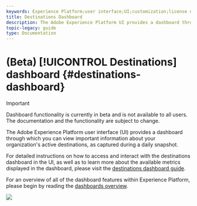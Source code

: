 ```yaml
---
keywords: Experience Platform;user interface;UI;customization;license usage dashboard;dashboard;license usage;entitlement;consumption
title: Destinations Dashboard
description: The Adobe Experience Platform UI provides a dashboard through which you can view important information about your organization's active destinations. 
topic-legacy: guide
type: Documentation
---
```


# (Beta) [!UICONTROL Destinations] dashboard {#destinations-dashboard}

>[!IMPORTANT]
>
>Dashboard functionality is currently in beta and is not available to all users. The documentation and the functionality are subject to change.

The Adobe Experience Platform user interface (UI) provides a dashboard through which you can view important information about your organization's active destinations, as captured during a daily snapshot. 

For detailed instructions on how to access and interact with the destinations dashboard in the UI, as well as to learn more about the available metrics displayed in the dashboard, please visit the [destinations dashboard guide](../dashboards/guides/destinations.md).  

For an overview of all of the dashboard features within Experience Platform, please begin by reading the [dashboards overview](../../dashboards/home.md).

![](images/destinations-dashboard/dashboard-overview.png)